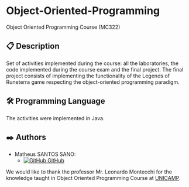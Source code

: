 # Object-Oriented-Programming
Object Oriented Programming Course (MC322)

## 📋 Description
Set of activities implemented during the course: all the laboratories, the code implemented during the course exam and the final project. The final project consists of implementing the functionality of the Legends of Runeterra game respecting the object-oriented programming paradigm.

## 🛠️ Programming Language

The activities were implemented in Java.

## ✒️ Authors

- Matheus SANTOS SANO:
    - [![GitHub](https://i.stack.imgur.com/tskMh.png) GitHub](https://github.com/matsano)

We would like to thank the professor Mr. Leonardo Montecchi for the knowledge taught in Object Oriented Programming Course at [UNICAMP](https://www.unicamp.br/unicamp/).
